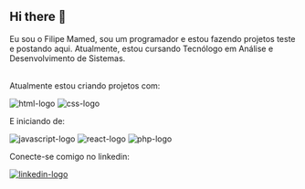 ## Hi there 👋

Eu sou o Filipe Mamed, sou um programador e estou fazendo projetos teste e postando aqui. Atualmente, estou cursando Tecnólogo em Análise e Desenvolvimento de Sistemas.
<br>
<br>

Atualmente estou criando projetos com:

<img src="https://img.shields.io/badge/HTML5-E34F26?style=for-the-badge&logo=html5&logoColor=white" alt="html-logo"/>
<img src="https://img.shields.io/badge/CSS3-1572B6?style=for-the-badge&logo=css3&logoColor=white" alt="css-logo"/>

E iniciando de:

<img src="https://img.shields.io/badge/JavaScript-F7DF1E?style=for-the-badge&logo=javascript&logoColor=black" alt="javascript-logo"/>

<img src="https://img.shields.io/badge/React-20232A?style=for-the-badge&logo=react&logoColor=61DAFBe" alt="react-logo"/>

<img src="https://img.shields.io/badge/PHP-777BB4?style=for-the-badge&logo=php&logoColor=white" alt="php-logo"/>

Conecte-se comigo no linkedin:

<a href="linkedin.com/in/filipe-m-68a21827b"><img src="https://img.shields.io/badge/LinkedIn-0077B5?style=for-the-badge&logo=linkedin&logoColor=white" alt="linkedin-logo"/>
